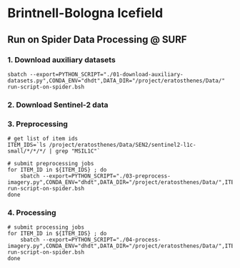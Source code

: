 # Brintnell-Bologna Icefield

## Run on Spider Data Processing @ SURF


### 1. Download auxiliary datasets

```shell
sbatch --export=PYTHON_SCRIPT="./01-download-auxiliary-datasets.py",CONDA_ENV="dhdt",DATA_DIR="/project/eratosthenes/Data/" run-script-on-spider.bsh
```

### 2. Download Sentinel-2 data

### 3. Preprocessing

```shell
# get list of item ids
ITEM_IDS=`ls /project/eratosthenes/Data/SEN2/sentinel2-l1c-small/*/*/*/ | grep "MSIL1C"`

# submit preprocessing jobs
for ITEM_ID in ${ITEM_IDS} ; do 
    sbatch --export=PYTHON_SCRIPT="./03-preprocess-imagery.py",CONDA_ENV="dhdt",DATA_DIR="/project/eratosthenes/Data/",ITEM_ID="${ITEM_ID}" run-script-on-spider.bsh
done
```

### 4. Processing

```shell
# submit processing jobs
for ITEM_ID in ${ITEM_IDS} ; do
    sbatch --export=PYTHON_SCRIPT="./04-process-imagery.py",CONDA_ENV="dhdt",DATA_DIR="/project/eratosthenes/Data/",ITEM_ID="${ITEM_ID}" run-script-on-spider.bsh
done
```
